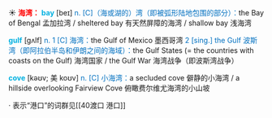 ☀ <font color="red">**海湾：**</font>
<font color="sky blue">**bay**</font> [beɪ] 
<font color="#0070c0">n. [C]（海或湖的）湾（即被弧形陆地包围的部分）：</font>the Bay of Bengal 孟加拉湾 / sheltered bay 有天然屏障的海湾 / shallow bay 浅海湾
           
<font color="sky blue">**gulf**</font> [gʌlf]
<font color="#0070c0">n. 1 [C] 海湾：</font>the Gulf of Mexico 墨西哥湾 <font color="#0070c0">2 [sing.] the Gulf 波斯湾（即阿拉伯半岛和伊朗之间的海域）：</font>the Gulf States (= the countries with coasts on the Gulf) 海湾国家 / the Gulf War 海湾战争（即波斯湾战争）
           
<font color="sky blue">**cove**</font> [kəʊv; 美 koʊv]
<font color="#0070c0">n. [C] 小海湾：</font>a secluded cove 僻静的小海湾 / a hillside overlooking Fairview Cove 俯瞰费尔维尤海湾的小山坡

· 表示“港口”的词群见[[40渡口 港口]]
